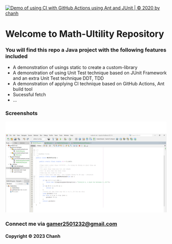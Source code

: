 [![Demo of using CI with GitHub Actions using Ant and JUnit | © 2020 by chanh](https://github.com/ChanhXaoSa/mathutil-ant/actions/workflows/mathutil-ant-ci.yml/badge.svg)](https://github.com/ChanhXaoSa/mathutil-ant/actions/workflows/mathutil-ant-ci.yml)
# Welcome to Math-Ultility Repository


### You will find this repo a Java project with the following features included

* A demonstration of usings static to create a custom-library
* A demonstration of using Unit Test technique based on JUnit Framework
and an extra Unit Test technique DDT, TDD
* A demonstration of applying CI technique based on GitHub Actions, Ant build tool
* Sucessful fetch
* ...


### Screenshots
![Source code with JUnit](https://github.com/ChanhXaoSa/mathutil-ant/blob/main/screenshots/source_code_with_junit.png)

### Connect me via gamer2501232@gmail.com
#### Copyright &#169; 2023 Chanh